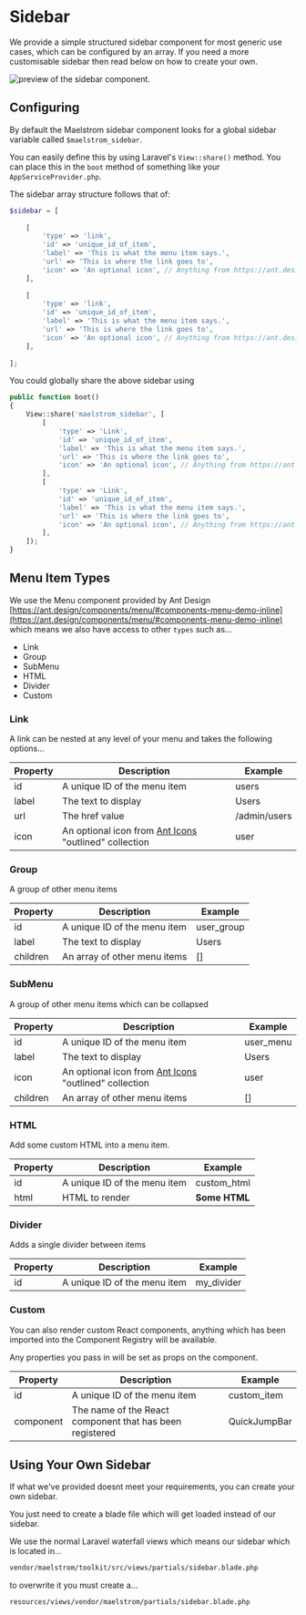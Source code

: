 # Sidebar

We provide a simple structured sidebar component for most generic use cases, which can be configured by an array. If you need a more customisable sidebar then read below on how to create your own.

<img class="shadow" src="/sidebar-preview.jpg" alt="preview of the sidebar component." /> 


## Configuring

By default the Maelstrom sidebar component looks for a global sidebar variable called `$maelstrom_sidebar`.

You can easily define this by using Laravel's `View::share()` method. You can place this in the `boot` method of something like your `AppServiceProvider.php`.

The sidebar array structure follows that of:

```php
$sidebar = [
    
    [
        'type' => 'link',
        'id' => 'unique_id_of_item',
        'label' => 'This is what the menu item says.',
        'url' => 'This is where the link goes to',
        'icon' => 'An optional icon', // Anything from https://ant.design/components/icon/ "outlined" collection
    ],
    
    [
        'type' => 'link',
        'id' => 'unique_id_of_item',
        'label' => 'This is what the menu item says.',
        'url' => 'This is where the link goes to',
        'icon' => 'An optional icon', // Anything from https://ant.design/components/icon/ "outlined" collection
    ],
    
];
```

You could globally share the above sidebar using

```php
public function boot()
{
    View::share('maelstrom_sidebar', [
        [
            'type' => 'Link',
            'id' => 'unique_id_of_item',
            'label' => 'This is what the menu item says.',
            'url' => 'This is where the link goes to',
            'icon' => 'An optional icon', // Anything from https://ant.design/components/icon/ "outlined" collection
        ],
        [
            'type' => 'Link',
            'id' => 'unique_id_of_item',
            'label' => 'This is what the menu item says.',
            'url' => 'This is where the link goes to',
            'icon' => 'An optional icon', // Anything from https://ant.design/components/icon/ "outlined" collection
        ],
    ]);
}
```

## Menu Item Types

We use the Menu component provided by Ant Design [https://ant.design/components/menu/#components-menu-demo-inline](https://ant.design/components/menu/#components-menu-demo-inline) which means we also have access to other `types` such as...

- Link
- Group
- SubMenu
- HTML
- Divider
- Custom

### Link

A link can be nested at any level of your menu and takes the following options...

| Property | Description | Example |
| ---------|-------------|---------|
| id | A unique ID of the menu item | users |
| label | The text to display | Users |
| url | The href value | /admin/users |
| icon | An optional icon from [Ant Icons](https://ant.design/components/icon/) "outlined" collection | user |

### Group

A group of other menu items

| Property | Description | Example |
| ---------|-------------|---------|
| id | A unique ID of the menu item | user_group |
| label | The text to display | Users |
| children | An array of other menu items | [] |

### SubMenu

A group of other menu items which can be collapsed

| Property | Description | Example |
| ---------|-------------|---------|
| id | A unique ID of the menu item | user_menu |
| label | The text to display | Users |
| icon | An optional icon from [Ant Icons](https://ant.design/components/icon/) "outlined" collection | user |
| children | An array of other menu items | [] |

### HTML

Add some custom HTML into a menu item.

| Property | Description | Example |
| ---------|-------------|---------|
| id | A unique ID of the menu item | custom_html |
| html | HTML to render | <strong>Some HTML</strong> |

### Divider

Adds a single divider between items

| Property | Description | Example |
| ---------|-------------|---------|
| id | A unique ID of the menu item | my_divider |

### Custom

You can also render custom React components, anything which has been imported into the Component Registry will be available.

Any properties you pass in will be set as props on the component.

| Property | Description | Example |
| ---------|-------------|---------|
| id | A unique ID of the menu item | custom_item |
| component | The name of the React component that has been registered | QuickJumpBar |

## Using Your Own Sidebar

If what we've provided doesnt meet your requirements, you can create your own sidebar.

You just need to create a blade file which will get loaded instead of our sidebar.

We use the normal Laravel waterfall views which means our sidebar which is located in...

```sh
vendor/maelstrom/toolkit/src/views/partials/sidebar.blade.php
```

to overwrite it you must create a...

```sh
resources/views/vendor/maelstrom/partials/sidebar.blade.php
```
